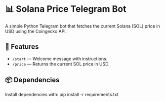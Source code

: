 # 📊 Solana Price Telegram Bot

A simple Python Telegram bot that fetches the current Solana (SOL) price in USD using the Coingecko API.

## 🔧 Features
- `/start` — Welcome message with instructions.
- `/price` — Returns the current SOL price in USD.

## 📦 Dependencies

Install dependencies with: 
pip install -r requirements.txt
